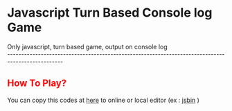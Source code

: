 # Javascript Turn Based Console log Game

Only javascript, turn based game, output on console log <br />
-------------------------------------------------------------------------------------------------- <br />
<h2 style="color:red">How To Play?</h2>
<p>
You can copy this codes at <a href="https://terrathe2.github.io/JSturnbasedconsoleloggame/E16-WEEKLYPROJECT-SimpleJavaScriptApp.js">here</a> to online or local editor (ex : <a href="jsbin.com">jsbin</a> )
</p>
